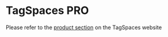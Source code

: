 # TagSpaces PRO

Please refer to the [product section](https://www.tagspaces.org/products/pro) on the TagSpaces website

<!--
## Introduction
TODO

## Features  {#features}
TODO add links to the main PRO features described in this documentation
* Sidecar file tagging
* Signed installers
* Advanced search

### <i class="profeature">pro</i>Generating persistent thumbnails<sup style="color: gray">&nbsp;BETA</sup> {#thumbnailsGeneration}

In perspectives supporting showing of file previews like [Grid](https://www.tagspaces.org/extensions/perspectiveGrid) and [ImageSwiper](https://www.tagspaces.org/extensions/perspectiveImageSwiper), TagSpaces PRO is generating thumbnails for the visible files in the perspective. Currently the application tries to generated thumbnails for the following files types:

  * Images: PNG, JPG, BMP, GIF, SVG, WEBP
  * Videos: WEBM, OGV, MP4, M4V
  * Notes: HTML
  * Audios formats: MP3 (with embedded thumbnail)
  * Ebooks: EPUB (with integrated cover image)
  * Archives: ZIP (it just takes an image found in the archive)
  * Office Documents: PDF, ODT, ODP, ODS, DOCX, XLSX, PPTX

In comparison to the community edition which generates thumbnails (only for PNGs and JPGs) on every opening of a folder, the PRO version persists the generated thumbnails in the `.ts` folder located in every folder you browse with it. This feature significantly accelerates the browsing of folders containing many files. The thumbnail generation can be activated in the PRO tab of the application settings.

![Activating the thumbnails generation](/media/activating-thumbnails-generation.png)

Here is a short video showing the thumbnail generation in action.

<video controls autoplay loop src="/media/demo-tmb-generation.mp4"></video>

#### Configure the thumbnails size and format
We have added the ability to configure the size and the file type of the create thumbnails. Now you can choose between `PNG` and `JPG` file types. For the thumb size you can choose between several sizes from `100` to `1000` pixel, limiting the height or width of the thumbs depending on which one is bigger.

![screenshot showing the configuring of the thumbnails size and format](/media/configurable-thumbnails.png)

> **Note:** For compatibility and performance reasons, when you change the thumbnail image type to `JPG`, the thumb is still saved with `PNG` extension.

### <i class="profeature">pro</i>Geo Tagging
In order to use this feuature you have to utilize the smart tag `geo-tag`. When you apply it to a file, the dialog from the following screenshot will appear. Here you see a map from [openstreetmap](https://www.openstreetmap.org) and you can select geo coordinates of any location somewhere in the world.

![Geotagging in TagSpaces](/media/tagspaces-geotagging.png)

### <i class="profeature">pro</i>Adding folders meta information {#folderMeta}

Geo Tagging can be use to add geo coordinates as a tag to any kind of files. It is usefull to connect your photos or other documents with a geo location. This can be usefull for planning you vacation or next trip. In order to use this feuature you have to use the smart tag `geo-tag`. When you apply it to a file, the dialog shown on following screenshot will appear. Here with the help of the [OpenStreetMap](https://www.openstreetmap.org) and you can select any location somewhere in the world. It's geographic coordinates will be converted to latitude and longitude, so for example the tag `-17.8114561+29.0917969` will symbolize latitude in decimal degree of *17.8114561° S* and longitude of *29.0917969° E*.

![Opening the folder properties dialog](/media/showing-folder-properties.png)


![Folder properties dialog with tags and description](/media/folder-meta-tagging-description.png)

Technically TagSpaces PRO created a sidecar file called `tsm.json` in the hidden `.ts` folder of every folder. This file contains the folder tags and  description.

    ~ location folder (with your files)
    ├── subfolder
    │   ├── .ts
    │   │   └── tsm.json
    │   ├── file1.jpg
    │   └── file2.pdf
    ├── .ts
    │   └── tsm.json
    ├── file3.png
    └── file4.docx


### <i class="profeature">pro</i>Deleting files to trashcan {#trashBin}

In the setting of TagSpaces you can activate a checkbox "Move deleted files or folders to trash bin". Aftet activating it, all files deleted in TagSpaces will be send to the *Trash*, *Trashbin* or *Recylce bin* depending on your operating system. From these locations, you files can be easily recovered in case of a unintended deletion.

![Activating the trash bin functionality](/media/activating-trashcan.png)

### <i class="profeature">pro</i>File Description
TODO


### Pro settings

![settings for the pro functionality](/media/settings-tab-pro.png)
-->
